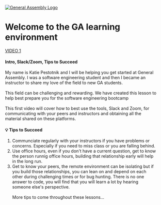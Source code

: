 [![General Assembly Logo](https://camo.githubusercontent.com/1a91b05b8f4d44b5bbfb83abac2b0996d8e26c92/687474703a2f2f692e696d6775722e636f6d2f6b6538555354712e706e67)](https://generalassemb.ly)
# Welcome to the GA learning environment

[VIDEO 1]()

#### Intro, Slack/Zoom, Tips to Succeed
<p>My name is Katie Pestotnik and I will be helping you get started at General Assembly. I was a software engineering student and then I became an instructor to share my love of the field to new GA students.<br><br>
This field can be challenging and rewarding. We have created this lesson to help best prepare you for the software engineering bootcamp<br><br>
This first video will cover how to best use the tools, Slack and Zoom, for communicating with your peers and instructors and obtaining all the material shared on these platforms.<br>
</p>

#### :bulb: Tips to Succeed
1. Communciate regularly with your instructors if you have problems or concerns. Especially if you need to miss class or you are falling behind. 
2. Use office hours, even if you don't have a current question, get to know the person runnig office hours, building that relationship early will help in the long run.
3. Get to know your peers, the remote environment can be isolating but if you build those relationships, you can lean on and depend on each other during challenging times or for bug hunting. There is no one answer to code, you will find that you will learn a lot by hearing someone else's perspective. <br><br>
More tips to come throughout these lessons...
